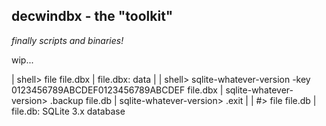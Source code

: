 ## decwindbx - the "toolkit"
*finally scripts and binaries!*

wip...

| shell> file file.dbx
| file.dbx: data
|
| shell> sqlite-whatever-version -key 0123456789ABCDEF0123456789ABCDEF file.dbx
| sqlite-whatever-version> .backup file.db
| sqlite-whatever-version> .exit
|
| #> file file.db
| file.db: SQLite 3.x database
   

